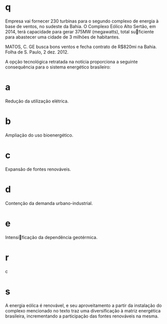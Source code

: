 # q
Empresa vai fornecer 230 turbinas para o segundo complexo de energia à base de ventos, no sudeste da Bahia. O Complexo Eólico Alto Sertão, em 2014, terá capacidade para gerar 375MW (megawatts), total suficiente para abastecer uma cidade de 3 milhões de habitantes.

MATOS, C. GE busca bons ventos e fecha contrato de R$820mi na Bahia. Folha de S. Paulo, 2 dez. 2012.

A opção tecnológica retratada na notícia proporciona a seguinte consequência para o sistema energético brasileiro:

# a
Redução da utilização elétrica.

# b
Ampliação do uso bioenergético.

# c
Expansão de fontes renováveis.

# d
Contenção da demanda urbano-industrial.

# e
Intensificação da dependência geotérmica.

# r
c

# s
A energia eólica é renovável, e seu aproveitamento a partir da instalação do complexo mencionado no texto traz uma diversificação à matriz energética brasileira, incrementando a participação das fontes renováveis na mesma.
